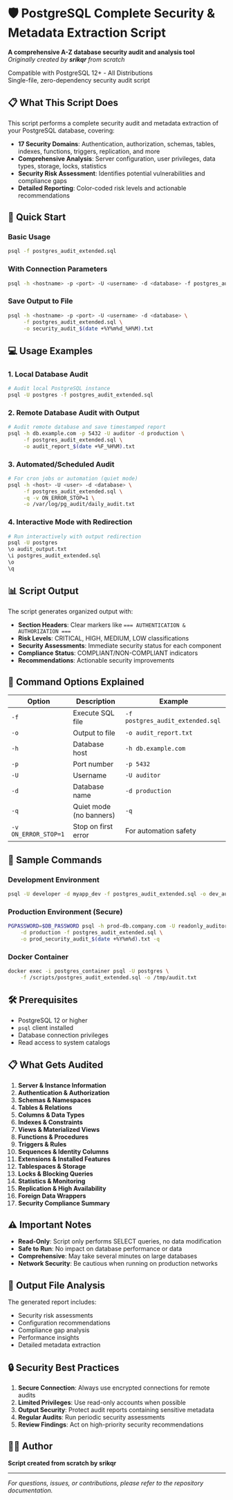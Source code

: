 # 🛡️ PostgreSQL Complete Security & Metadata Extraction Script

**A comprehensive A-Z database security audit and analysis tool**  
*Originally created by **srikqr** from scratch*

Compatible with PostgreSQL 12+ - All Distributions  
Single-file, zero-dependency security audit script

## 📋 What This Script Does

This script performs a complete security audit and metadata extraction of your PostgreSQL database, covering:

- **17 Security Domains**: Authentication, authorization, schemas, tables, indexes, functions, triggers, replication, and more
- **Comprehensive Analysis**: Server configuration, user privileges, data types, storage, locks, statistics
- **Security Risk Assessment**: Identifies potential vulnerabilities and compliance gaps
- **Detailed Reporting**: Color-coded risk levels and actionable recommendations

## 🚀 Quick Start

### Basic Usage
```bash
psql -f postgres_audit_extended.sql
```

### With Connection Parameters
```bash
psql -h <hostname> -p <port> -U <username> -d <database> -f postgres_audit_extended.sql
```

### Save Output to File
```bash
psql -h <hostname> -p <port> -U <username> -d <database> \
     -f postgres_audit_extended.sql \
     -o security_audit_$(date +%Y%m%d_%H%M).txt
```

## 💻 Usage Examples

### 1. Local Database Audit
```bash
# Audit local PostgreSQL instance
psql -U postgres -f postgres_audit_extended.sql
```

### 2. Remote Database Audit with Output
```bash
# Audit remote database and save timestamped report
psql -h db.example.com -p 5432 -U auditor -d production \
     -f postgres_audit_extended.sql \
     -o audit_report_$(date +%F_%H%M).txt
```

### 3. Automated/Scheduled Audit
```bash
# For cron jobs or automation (quiet mode)
psql -h <host> -U <user> -d <database> \
     -f postgres_audit_extended.sql \
     -q -v ON_ERROR_STOP=1 \
     -o /var/log/pg_audit/daily_audit.txt
```

### 4. Interactive Mode with Redirection
```bash
# Run interactively with output redirection
psql -U postgres
\o audit_output.txt
\i postgres_audit_extended.sql
\o
\q
```

## 📊 Script Output

The script generates organized output with:

- **Section Headers**: Clear markers like `=== AUTHENTICATION & AUTHORIZATION ===`
- **Risk Levels**: CRITICAL, HIGH, MEDIUM, LOW classifications
- **Security Assessments**: Immediate security status for each component
- **Compliance Status**: COMPLIANT/NON-COMPLIANT indicators
- **Recommendations**: Actionable security improvements

## 🔧 Command Options Explained

| Option | Description | Example |
|--------|-------------|---------|
| `-f` | Execute SQL file | `-f postgres_audit_extended.sql` |
| `-o` | Output to file | `-o audit_report.txt` |
| `-h` | Database host | `-h db.example.com` |
| `-p` | Port number | `-p 5432` |
| `-U` | Username | `-U auditor` |
| `-d` | Database name | `-d production` |
| `-q` | Quiet mode (no banners) | `-q` |
| `-v ON_ERROR_STOP=1` | Stop on first error | For automation safety |

## 📝 Sample Commands

### Development Environment
```bash
psql -U developer -d myapp_dev -f postgres_audit_extended.sql -o dev_audit.txt
```

### Production Environment (Secure)
```bash
PGPASSWORD=$DB_PASSWORD psql -h prod-db.company.com -U readonly_auditor \
    -d production -f postgres_audit_extended.sql \
    -o prod_security_audit_$(date +%Y%m%d).txt -q
```

### Docker Container
```bash
docker exec -i postgres_container psql -U postgres \
    -f /scripts/postgres_audit_extended.sql -o /tmp/audit.txt
```

## 🛠️ Prerequisites

- PostgreSQL 12 or higher
- `psql` client installed
- Database connection privileges
- Read access to system catalogs

## 📋 What Gets Audited

1. **Server & Instance Information**
2. **Authentication & Authorization**
3. **Schemas & Namespaces**
4. **Tables & Relations**
5. **Columns & Data Types**
6. **Indexes & Constraints**
7. **Views & Materialized Views**
8. **Functions & Procedures**
9. **Triggers & Rules**
10. **Sequences & Identity Columns**
11. **Extensions & Installed Features**
12. **Tablespaces & Storage**
13. **Locks & Blocking Queries**
14. **Statistics & Monitoring**
15. **Replication & High Availability**
16. **Foreign Data Wrappers**
17. **Security Compliance Summary**

## ⚠️ Important Notes

- **Read-Only**: Script only performs SELECT queries, no data modification
- **Safe to Run**: No impact on database performance or data
- **Comprehensive**: May take several minutes on large databases
- **Network Security**: Be cautious when running on production networks

## 📄 Output File Analysis

The generated report includes:
- Security risk assessments
- Configuration recommendations
- Compliance gap analysis
- Performance insights
- Detailed metadata extraction

## 🔒 Security Best Practices

1. **Secure Connection**: Always use encrypted connections for remote audits
2. **Limited Privileges**: Use read-only accounts when possible
3. **Output Security**: Protect audit reports containing sensitive metadata
4. **Regular Audits**: Run periodic security assessments
5. **Review Findings**: Act on high-priority security recommendations

## 👨‍💻 Author

**Script created from scratch by srikqr**

---

*For questions, issues, or contributions, please refer to the repository documentation.*
